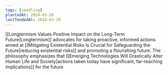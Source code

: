 ```yaml
---
tags: [seedling]
plantedAt: 2024-03-20
lastTendedAt: 2024-03-20
---
```

[[Longtermism Values Positive Impact on the Long-Term Future|Longtermism]] advocates for taking proactive, informed actions aimed at [[Mitigating Existential Risks Is Crucial for Safeguarding the Future|reducing existential risks]] and promoting a flourishing future. The philosophy emphasizes that [[Emerging Technologies Will Drastically Alter Human Life and Society|actions taken today have significant, far-reaching implications]] for the future.
